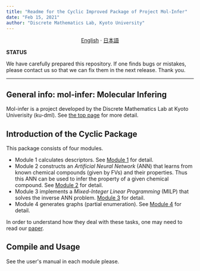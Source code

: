 ```yaml
---
title: "Readme for the Cyclic Improved Package of Project Mol-Infer"
date: "Feb 15, 2021"
author: "Discrete Mathematics Lab, Kyoto University"
---
```


<p align="center">
  <a href="/Cyclic_improved/README_en.md">English</a>
  ·
  <a href="/Cyclic_improved/README_jp.md">日本語</a>
</p>

**STATUS**

We have carefully prepared this repository. If one finds bugs or mistakes, please contact us so that we can fix them
in the next release. Thank you.

---

## General info: mol-infer: Molecular Infering

Mol-infer is a project developed by the Discrete Mathematics Lab at Kyoto Univerisity (ku-dml). See [the top page](https://github.com/ku-dml/mol-infer) for more detail.

## Introduction of the Cyclic Package

This package consists of four modules.

+ Module 1 calculates descriptors. See [Module 1](Module_1/) for detail.
+ Module 2 constructs an *Artificial Neural Network* (ANN) that learns from known chemical compounds (given by FVs) and their properties. Thus this ANN can be used to infer the property of a given chemical compound. See [Module 2](Module_2/) for detail.
+ Module 3 implements a *Mixed-Integer Linear Programming* (MILP) that solves the inverse ANN problem.
[Module 3](Module_3/) for detail.
+ Module 4 generates graphs (partial enumeration). See [Module 4](Module_4/) for detail.

In order to understand how they deal with these tasks, one may need to read our [paper](https://arxiv.org/abs/2010.09203).

## Compile and Usage

See the user's manual in each module please.
